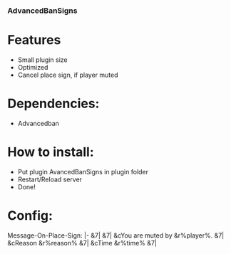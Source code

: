### AdvancedBanSigns

# Features
- Small plugin size
- Optimized
- Cancel place sign, if player muted

# Dependencies:
- Advancedban

# How to install:
- Put plugin AvancedBanSigns in plugin folder
- Restart/Reload server
- Done!

# Config:
Message-On-Place-Sign: |-
        &7|
        &7| &cYou are muted by &r%player%.
        &7| &cReason &r%reason%
        &7| &cTime &r%time%
        &7|
 
